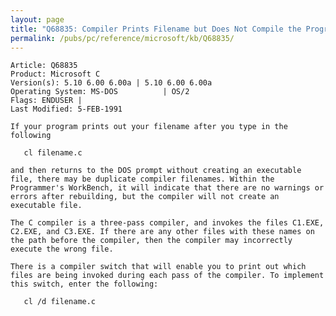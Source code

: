 ```yaml
---
layout: page
title: "Q68835: Compiler Prints Filename but Does Not Compile the Program"
permalink: /pubs/pc/reference/microsoft/kb/Q68835/
---
```


	Article: Q68835
	Product: Microsoft C
	Version(s): 5.10 6.00 6.00a | 5.10 6.00 6.00a
	Operating System: MS-DOS          | OS/2
	Flags: ENDUSER |
	Last Modified: 5-FEB-1991
	
	If your program prints out your filename after you type in the
	following
	
	   cl filename.c
	
	and then returns to the DOS prompt without creating an executable
	file, there may be duplicate compiler filenames. Within the
	Programmer's WorkBench, it will indicate that there are no warnings or
	errors after rebuilding, but the compiler will not create an
	executable file.
	
	The C compiler is a three-pass compiler, and invokes the files C1.EXE,
	C2.EXE, and C3.EXE. If there are any other files with these names on
	the path before the compiler, then the compiler may incorrectly
	execute the wrong file.
	
	There is a compiler switch that will enable you to print out which
	files are being invoked during each pass of the compiler. To implement
	this switch, enter the following:
	
	   cl /d filename.c
